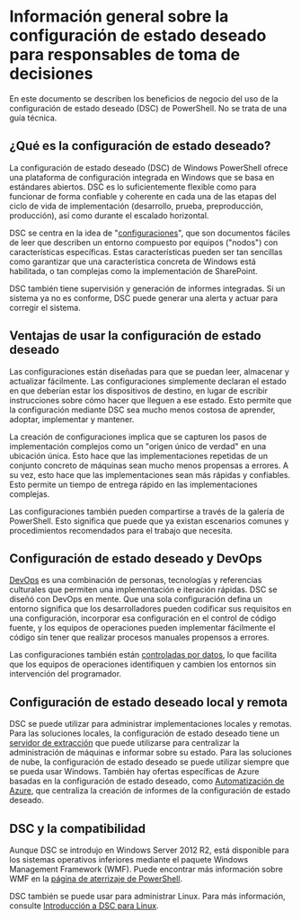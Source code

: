 # Información general sobre la configuración de estado deseado para responsables de toma de decisiones #

En este documento se describen los beneficios de negocio del uso de la configuración de estado deseado (DSC) de PowerShell. No se trata de una guía técnica.

## ¿Qué es la configuración de estado deseado? ##

La configuración de estado deseado (DSC) de Windows PowerShell ofrece una plataforma de configuración integrada en Windows que se basa en estándares abiertos. DSC es lo suficientemente flexible como para funcionar de forma confiable y coherente en cada una de las etapas del ciclo de vida de implementación (desarrollo, prueba, preproducción, producción), así como durante el escalado horizontal. 

DSC se centra en la idea de "[configuraciones](https://msdn.microsoft.com/en-us/powershell/dsc/configurations)", que son documentos fáciles de leer que describen un entorno compuesto por equipos ("nodos") con características específicas. Estas características pueden ser tan sencillas como garantizar que una característica concreta de Windows está habilitada, o tan complejas como la implementación de SharePoint. 

DSC también tiene supervisión y generación de informes integradas. Si un sistema ya no es conforme, DSC puede generar una alerta y actuar para corregir el sistema. 

## Ventajas de usar la configuración de estado deseado ##

Las configuraciones están diseñadas para que se puedan leer, almacenar y actualizar fácilmente. Las configuraciones simplemente declaran el estado en que deberían estar los dispositivos de destino, en lugar de escribir instrucciones sobre cómo hacer que lleguen a ese estado. Esto permite que la configuración mediante DSC sea mucho menos costosa de aprender, adoptar, implementar y mantener. 

La creación de configuraciones implica que se capturen los pasos de implementación complejos como un "origen único de verdad" en una ubicación única. Esto hace que las implementaciones repetidas de un conjunto concreto de máquinas sean mucho menos propensas a errores. A su vez, esto hace que las implementaciones sean más rápidas y confiables. Esto permite un tiempo de entrega rápido en las implementaciones complejas.

Las configuraciones también pueden compartirse a través de la galería de PowerShell. Esto significa que puede que ya existan escenarios comunes y procedimientos recomendados para el trabajo que necesita.


## Configuración de estado deseado y DevOps ##

[DevOps](http://blogs.technet.com/b/ashleymcglone/archive/2015/11/20/devops-for-n00bs-ie-windows-people.aspx) es una combinación de personas, tecnologías y referencias culturales que permiten una implementación e iteración rápidas. DSC se diseñó con DevOps en mente. Que una sola configuración defina un entorno significa que los desarrolladores pueden codificar sus requisitos en una configuración, incorporar esa configuración en el control de código fuente, y los equipos de operaciones pueden implementar fácilmente el código sin tener que realizar procesos manuales propensos a errores. 

Las configuraciones también están [controladas por datos](https://msdn.microsoft.com/en-us/powershell/dsc/configdata), lo que facilita que los equipos de operaciones identifiquen y cambien los entornos sin intervención del programador. 

## Configuración de estado deseado local y remota ##

DSC se puede utilizar para administrar implementaciones locales y remotas. Para las soluciones locales, la configuración de estado deseado tiene un [servidor de extracción](https://msdn.microsoft.com/en-us/powershell/dsc/pullserver) que puede utilizarse para centralizar la administración de máquinas e informar sobre su estado. Para las soluciones de nube, la configuración de estado deseado se puede utilizar siempre que se pueda usar Windows. También hay ofertas específicas de Azure basadas en la configuración de estado deseado, como [Automatización de Azure](https://azure.microsoft.com/en-us/documentation/services/automation/), que centraliza la creación de informes de la configuración de estado deseado. 

## DSC y la compatibilidad ##

Aunque DSC se introdujo en Windows Server 2012 R2, está disponible para los sistemas operativos inferiores mediante el paquete Windows Management Framework (WMF). Puede encontrar más información sobre WMF en la [página de aterrizaje de PowerShell](https://msdn.microsoft.com/en-us/powershell/). 

DSC también se puede usar para administrar Linux. Para más información, consulte [Introducción a DSC para Linux](https://msdn.microsoft.com/en-us/powershell/dsc/lnxgettingstarted).<!--HONumber=Feb16_HO4-->

